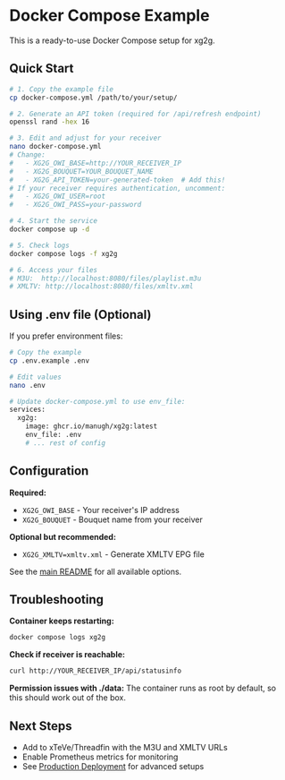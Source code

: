 # Docker Compose Example

This is a ready-to-use Docker Compose setup for xg2g.

## Quick Start

```bash
# 1. Copy the example file
cp docker-compose.yml /path/to/your/setup/

# 2. Generate an API token (required for /api/refresh endpoint)
openssl rand -hex 16

# 3. Edit and adjust for your receiver
nano docker-compose.yml
# Change:
#   - XG2G_OWI_BASE=http://YOUR_RECEIVER_IP
#   - XG2G_BOUQUET=YOUR_BOUQUET_NAME
#   - XG2G_API_TOKEN=your-generated-token  # Add this!
# If your receiver requires authentication, uncomment:
#   - XG2G_OWI_USER=root
#   - XG2G_OWI_PASS=your-password

# 4. Start the service
docker compose up -d

# 5. Check logs
docker compose logs -f xg2g

# 6. Access your files
# M3U:  http://localhost:8080/files/playlist.m3u
# XMLTV: http://localhost:8080/files/xmltv.xml
```

## Using .env file (Optional)

If you prefer environment files:

```bash
# Copy the example
cp .env.example .env

# Edit values
nano .env

# Update docker-compose.yml to use env_file:
services:
  xg2g:
    image: ghcr.io/manugh/xg2g:latest
    env_file: .env
    # ... rest of config
```

## Configuration

**Required:**
- `XG2G_OWI_BASE` - Your receiver's IP address
- `XG2G_BOUQUET` - Bouquet name from your receiver

**Optional but recommended:**
- `XG2G_XMLTV=xmltv.xml` - Generate XMLTV EPG file

See the [main README](../../README.md#configuration-env) for all available options.

## Troubleshooting

**Container keeps restarting:**
```bash
docker compose logs xg2g
```

**Check if receiver is reachable:**
```bash
curl http://YOUR_RECEIVER_IP/api/statusinfo
```

**Permission issues with ./data:**
The container runs as root by default, so this should work out of the box.

## Next Steps

- Add to xTeVe/Threadfin with the M3U and XMLTV URLs
- Enable Prometheus metrics for monitoring
- See [Production Deployment](../../docs/PRODUCTION.md) for advanced setups
